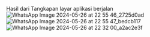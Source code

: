 Hasil dari Tangkapan layar aplikasi berjalan
![WhatsApp Image 2024-05-26 at 22 55 46_2725d0ad](https://github.com/vallerypulungan/gpspraktikum-vale/assets/149307974/64799fb9-5196-4ea8-a430-6ad8b2717c2e)
![WhatsApp Image 2024-05-26 at 22 55 47_bedcb117](https://github.com/vallerypulungan/gpspraktikum-vale/assets/149307974/3a493774-6912-4a7e-a947-72532d322ecc)
![WhatsApp Image 2024-05-26 at 22 32 00_a2ac2e3f](https://github.com/vallerypulungan/gpspraktikum-vale/assets/149307974/f7d5cec9-2599-44b0-bce3-43d78750113a)
